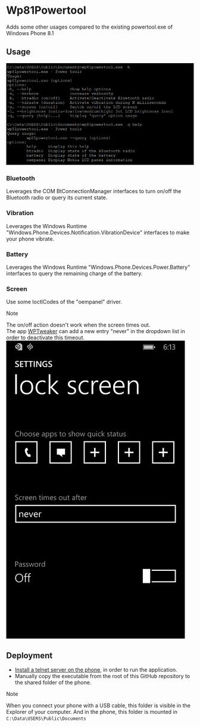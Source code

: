 # Wp81Powertool

Adds some other usages compared to the existing powertool.exe of Windows Phone 8.1

## Usage

![Example](Capture01.PNG)

### Bluetooth

Leverages the COM BtConnectionManager interfaces to turn on/off the Bluetooth radio or query its current state.

### Vibration

Leverages the Windows Runtime "Windows.Phone.Devices.Notification.VibrationDevice" interfaces to make your phone vibrate.

### Battery

Leverages the Windows Runtime "Windows.Phone.Devices.Power.Battery" interfaces to query the remaining charge of the battery.

### Screen

Use some IoctlCodes of the "oempanel" driver.

> [!NOTE]
> The on/off action doesn't work when the screen times out.  
> The app [WPTweaker](https://github.com/sensboston/WPTweaker) can add a new entry "never" in the dropdown list in order to deactivate this timeout.  
> ![Never](Capture03.PNG)
  
## Deployment

- [Install a telnet server on the phone](https://github.com/fredericGette/wp81documentation/tree/main/telnetOverUsb#readme), in order to run the application.  
- Manually copy the executable from the root of this GitHub repository to the shared folder of the phone.
> [!NOTE]
> When you connect your phone with a USB cable, this folder is visible in the Explorer of your computer. And in the phone, this folder is mounted in `C:\Data\USERS\Public\Documents`  
